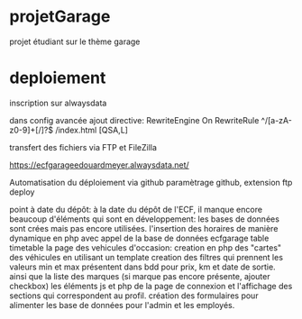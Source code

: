 # projetGarage
projet étudiant sur le thème garage





# deploiement
 inscription sur alwaysdata

 dans config avancée ajout directive:
    RewriteEngine On
RewriteRule ^/[a-zA-z0-9]+[/]?$ /index.html [QSA,L]

transfert des fichiers via FTP et FileZilla

https://ecfgarageedouardmeyer.alwaysdata.net/ 

Automatisation du déploiement via github
paramètrage github, extension ftp deploy

point à date du dépôt:
à la date du dépôt de l'ECF, il manque encore beaucoup d'éléments qui sont en développement:
    les bases de données sont crées mais pas encore utilisées.
    l'insertion des horaires de manière dynamique en php avec appel de la base de données ecfgarage table timetable
    la page des vehicules d'occasion: creation en php des "cartes" des véhicules en utilisant un template
    creation des filtres qui prennent les valeurs min et max présentent dans bdd pour prix, km et date de sortie. ainsi que la liste des marques (si marque pas encore présente, ajouter checkbox)
    les éléments js et php de la page de connexion et l'affichage des sections qui correspondent au profil.
    création des formulaires pour alimenter les base de données pour l'admin et les employés.